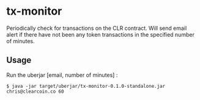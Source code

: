 # tx-monitor

Periodically check for transactions on the CLR contract. Will send email alert if there have not been any token transactions in the specified number of minutes.

## Usage

Run the uberjar  [email, number of minutes] :

    $ java -jar target/uberjar/tx-monitor-0.1.0-standalone.jar chris@clearcoin.co 60

